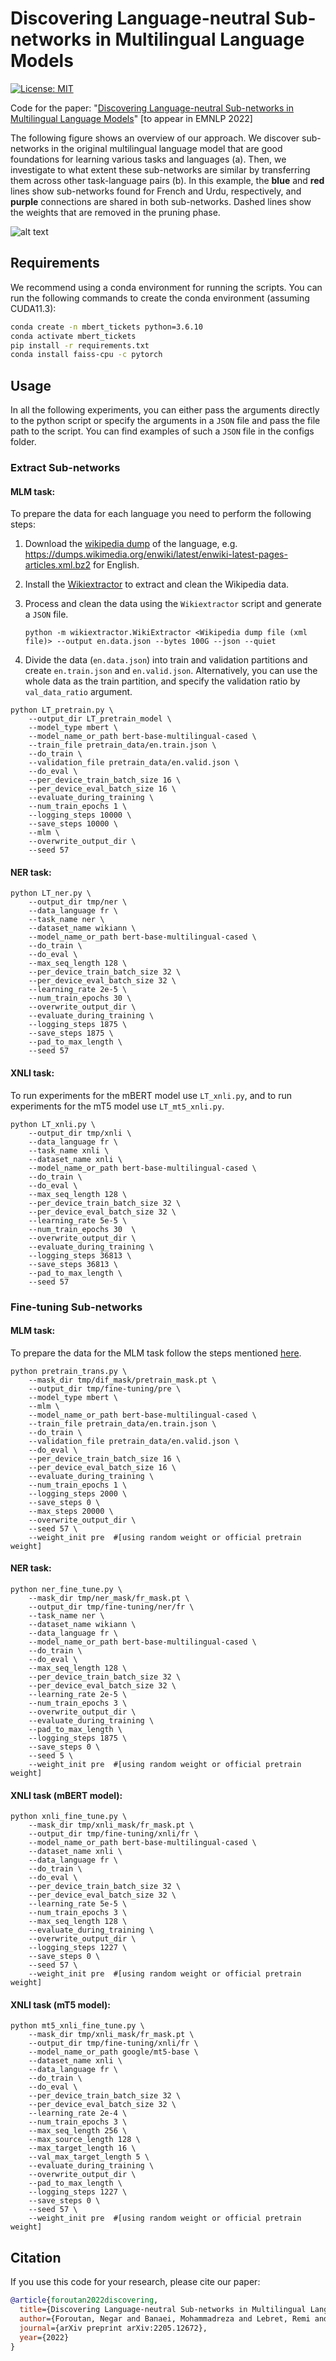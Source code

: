 
# Discovering Language-neutral Sub-networks in Multilingual Language Models
[![License: MIT](https://img.shields.io/badge/License-MIT-green.svg)](https://opensource.org/licenses/MIT)

Code for the paper: "[Discovering Language-neutral Sub-networks in Multilingual Language Models](https://arxiv.org/abs/2205.12672)" [to appear in EMNLP 2022]

The following figure shows an overview of our approach. We discover sub-networks in the original multilingual language model that are good foundations for learning various tasks and languages (a). Then, we investigate to what extent these sub-networks are similar by transferring them across other task-language pairs (b). In this example, the **blue** and **red** lines show sub-networks found for French and Urdu, respectively, and **purple** connections are shared in both sub-networks. Dashed lines show the weights that are removed in the pruning phase.

![alt text](./figs/model_overveiw.png?raw=true)


## Requirements
We recommend using a conda environment for running the scripts.
You can run the following commands to create the conda environment (assuming CUDA11.3):
```bash
conda create -n mbert_tickets python=3.6.10
conda activate mbert_tickets
pip install -r requirements.txt
conda install faiss-cpu -c pytorch
```


## Usage
In all the following experiments, you can either pass the arguments directly to the python script or specify the arguments in a `JSON` file and pass the file path to the script. You can find examples of such a `JSON` file in the configs folder. 

### Extract Sub-networks

#### MLM task:
To prepare the data for each language you need to perform the following steps:

1. Download the [wikipedia dump](https://dumps.wikimedia.org/) of the language, e.g. https://dumps.wikimedia.org/enwiki/latest/enwiki-latest-pages-articles.xml.bz2 for English.
2. Install the [Wikiextractor](https://github.com/attardi/wikiextractor) to extract and clean the Wikipedia data.
3. Process and clean the data using the `Wikiextractor` script and generate a `JSON` file.

	```python -m wikiextractor.WikiExtractor <Wikipedia dump file (xml file)> --output en.data.json --bytes 100G --json --quiet```
4. Divide the data (`en.data.json`) into train and validation partitions and create `en.train.json` and `en.valid.json`. 
Alternatively, you can use the whole data as the train partition, and specify the validation ratio by `val_data_ratio` argument.

```shell
python LT_pretrain.py \
	--output_dir LT_pretrain_model \
	--model_type mbert \
	--model_name_or_path bert-base-multilingual-cased \
	--train_file pretrain_data/en.train.json \
	--do_train \
	--validation_file pretrain_data/en.valid.json \
	--do_eval \
	--per_device_train_batch_size 16 \
	--per_device_eval_batch_size 16 \
	--evaluate_during_training \
	--num_train_epochs 1 \
	--logging_steps 10000 \
	--save_steps 10000 \
	--mlm \
	--overwrite_output_dir \
	--seed 57
```

#### NER task:

```shell
python LT_ner.py \
	--output_dir tmp/ner \
	--data_language fr \
	--task_name ner \
	--dataset_name wikiann \
	--model_name_or_path bert-base-multilingual-cased \
	--do_train \
	--do_eval \
	--max_seq_length 128 \
	--per_device_train_batch_size 32 \
	--per_device_eval_batch_size 32 \
	--learning_rate 2e-5 \
	--num_train_epochs 30 \
	--overwrite_output_dir \
	--evaluate_during_training \
	--logging_steps 1875 \
	--save_steps 1875 \
	--pad_to_max_length \
	--seed 57
```

#### XNLI task:
To run experiments for the mBERT model use `LT_xnli.py`, and to run experiments for the mT5 model use `LT_mt5_xnli.py`.

```shell
python LT_xnli.py \
	--output_dir tmp/xnli \
	--data_language fr \
	--task_name xnli \
	--dataset_name xnli \
	--model_name_or_path bert-base-multilingual-cased \
	--do_train \
	--do_eval \
	--max_seq_length 128 \
	--per_device_train_batch_size 32 \
	--per_device_eval_batch_size 32 \
	--learning_rate 5e-5 \
	--num_train_epochs 30  \
	--overwrite_output_dir \
	--evaluate_during_training \
	--logging_steps 36813 \
	--save_steps 36813 \
	--pad_to_max_length \
	--seed 57
```


### Fine-tuning Sub-networks

#### MLM task:
To prepare the data for the MLM task follow the steps mentioned [here](README.md#mlm-task).

```shell
python pretrain_trans.py \
	--mask_dir tmp/dif_mask/pretrain_mask.pt \
	--output_dir tmp/fine-tuning/pre \
	--model_type mbert \
	--mlm \
	--model_name_or_path bert-base-multilingual-cased \
	--train_file pretrain_data/en.train.json \
	--do_train \
	--validation_file pretrain_data/en.valid.json \
	--do_eval \
	--per_device_train_batch_size 16 \
	--per_device_eval_batch_size 16 \
	--evaluate_during_training \
	--num_train_epochs 1 \
	--logging_steps 2000 \
	--save_steps 0 \
	--max_steps 20000 \
	--overwrite_output_dir \
	--seed 57 \
	--weight_init pre  #[using random weight or official pretrain weight]
```

#### NER task:

```shell
python ner_fine_tune.py \
	--mask_dir tmp/ner_mask/fr_mask.pt \
	--output_dir tmp/fine-tuning/ner/fr \
	--task_name ner \
	--dataset_name wikiann \
	--data_language fr \
	--model_name_or_path bert-base-multilingual-cased \
	--do_train \
	--do_eval \
	--max_seq_length 128 \
	--per_device_train_batch_size 32 \
	--per_device_eval_batch_size 32 \
	--learning_rate 2e-5 \
	--num_train_epochs 3 \
	--overwrite_output_dir \
	--evaluate_during_training \
	--pad_to_max_length \
	--logging_steps 1875 \
	--save_steps 0 \
	--seed 5 \
	--weight_init pre  #[using random weight or official pretrain weight]
```

#### XNLI task (mBERT model):

```shell
python xnli_fine_tune.py \
	--mask_dir tmp/xnli_mask/fr_mask.pt \
	--output_dir tmp/fine-tuning/xnli/fr \
	--model_name_or_path bert-base-multilingual-cased \
	--dataset_name xnli \
	--data_language fr \
	--do_train \
	--do_eval \
	--per_device_train_batch_size 32 \
	--per_device_eval_batch_size 32 \
	--learning_rate 5e-5 \
	--num_train_epochs 3 \
	--max_seq_length 128 \
	--evaluate_during_training \
	--overwrite_output_dir \
	--logging_steps 1227 \
	--save_steps 0 \
	--seed 57 \
	--weight_init pre  #[using random weight or official pretrain weight]
```
#### XNLI task (mT5 model):
```shell
python mt5_xnli_fine_tune.py \
	--mask_dir tmp/xnli_mask/fr_mask.pt \
	--output_dir tmp/fine-tuning/xnli/fr \
	--model_name_or_path google/mt5-base \
	--dataset_name xnli \
	--data_language fr \
	--do_train \
	--do_eval \
	--per_device_train_batch_size 32 \
	--per_device_eval_batch_size 32 \
	--learning_rate 2e-4 \
	--num_train_epochs 3 \
	--max_seq_length 256 \
	--max_source_length 128 \
	--max_target_length 16 \
	--val_max_target_length 5 \
	--evaluate_during_training \
	--overwrite_output_dir \
	--pad_to_max_length \
	--logging_steps 1227 \
	--save_steps 0 \
	--seed 57 \
	--weight_init pre  #[using random weight or official pretrain weight]
```

## Citation

If you use this code for your research, please cite our paper:

``` bib
@article{foroutan2022discovering,
  title={Discovering Language-neutral Sub-networks in Multilingual Language Models},
  author={Foroutan, Negar and Banaei, Mohammadreza and Lebret, Remi and Bosselut, Antoine and Aberer, Karl},
  journal={arXiv preprint arXiv:2205.12672},
  year={2022}
}
```
